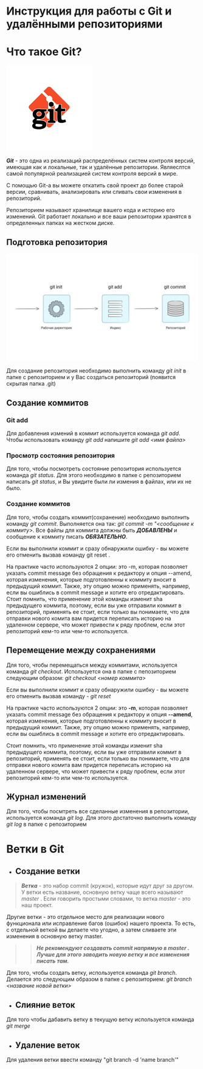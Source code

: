 # Инструкция для работы с Git и удалёнными репозиториями

# Что такое Git?
![Изображение](images.png)


**_Git_** - это одна из реализаций распределённых систем контроля версий, имеющая как и локальные, так и удалённые репозитории. Являеслтся самой популярной реализацией систем контроля версий в мире.

С помощью Git-a вы можете откатить свой проект до более старой версии, сравнивать, анализировать или сливать свои изменения в репозиторий.

Репозиторием называют хранилище вашего кода и историю его изменений. Git работает локально и все ваши репозитории хранятся в определенных папках на жестком диске.

## Подготовка репозитория

![Изображение](image_processing.jpg)

Для создание репозитория необходимо выполнить команду *git init*  в папке с репозиторием и у Вас создаться репозиторий (появится скрытая папка .git)

## Создание коммитов

### Git add
Для добавления измений в коммит используется команда *git add*. Чтобы использовать команду *git add* напишите *git add <имя файла>*

### Просмотр состояния репозитория
Для того, чтобы посмотреть состояние репозитория используется команда *git status*. Для этого необходимо в папке с репозиторием написать *git status*, и Вы увидите были ли измения в файлах, или их не было.

### Создание коммитов
Для того, чтобы создать коммит(сохранение) необходимо выполнить команду *git commit*. Выполняется она так: *git commit -m "<сообщение к коммиту>*. Все файлы для коммита должны быть ***ДОБАВЛЕНЫ*** и сообщение к коммиту писать ***ОБЯЗАТЕЛЬНО***.

Если вы выполнили коммит и сразу обнаружили ошибку - вы можете его отменить вызвав команду git reset .

На практике часто используются 2 опции: это -m, которая позволяет указать commit message без обращения к редактору и опция --amend, которая изменения, которые подготовленны к коммиту вносит в предыдущий коммит. Также, эту опцию можно применять, например, если вы ошиблись в commit message и хотите его отредактировать. Стоит помнить, что применение этой команды изменит sha предыдущего коммита, поэтому, если вы уже отправили коммит в репозиторий, применять ее стоит, если только вы понимаете, что для отправки нового комита вам придется переписать историю на удаленном сервере, что может привести к ряду проблем, если этот репозиторий кем-то или чем-то используется.

## Перемещение между сохранениями
Для того, чтобы перемещаться между коммитами, используется команда *git checkout*. Используется она в папке с пепозиторием следующим образом: *git checkout <номер коммита>*

Если вы выполнили коммит и сразу обнаружили ошибку - вы можете его отменить вызвав команду - *git reset*

На практике часто используются 2 опции: это **-m**, которая позволяет указать commit message без обращения к редактору и опция **--amend**, которая изменения, которые подготовленны к коммиту вносит в предыдущий коммит. Также, эту опцию можно применять, например, если вы ошиблись в commit message и хотите его отредактировать. 

Стоит помнить, что применение этой команды изменит sha предыдущего коммита, поэтому, если вы уже отправили коммит в репозиторий, применять ее стоит, если только вы понимаете, что для отправки нового комита вам придется переписать историю на удаленном сервере, что может привести к ряду проблем, если этот репозиторий кем-то или чем-то используется.

## Журнал изменений
Для того, чтобы посмтреть все сделанные изменения в репозитории, используется команда *git log*. Для этого достаточно выполнить команду *git log* в папке с репозиторием

# Ветки в Git

* ## Создание ветки

>**_Ветка_** - это набор commit (кружок), которые идут друг за другом. У ветки есть название, основную ветку чаще всего называют *master* . Если говорить простыми словами, то ветка *master* - это наш проект.

Другие ветки - это отдельное место для реализации нового функционала или исправление багов (ошибок) нашего проекта. То есть, с отдельной веткой вы делаете что угодно, а затем сливаете эти изменения в основную ветку master.

>>***Не рекомендуют создавать commit напрямую в master . Лучше для этого заводить новую ветку и все изменения писать там.***

Для того, чтобы создать ветку, используется команда *git branch*. Делается это следующим образом в папке с репозиторием: *git branch <название новой ветки>*

* ## Слияние веток

Для того чтобы дабавить ветку в текущую ветку используется команда *git merge <name branch>*

* ## Удаление веток
Для удаления ветки ввести команду "git branch -d 'name branch'"
